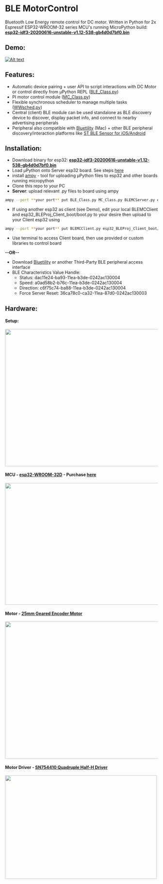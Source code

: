 # BLE MotorControl

Bluetooth Low Energy remote control for DC motor. Written in Python for 2x Espressif ESP32-WROOM-32 series MCU's running MicroPython build: [**esp32-idf3-20200616-unstable-v1.12-538-gb4d0d7bf0.bin**](https://micropython.org/download/esp32/)

Demo:
-----

[![Alt text](https://img.youtube.com/vi/jWYvNjDsq4A/0.jpg)](https://www.youtube.com/watch?v=jWYvNjDsq4A)

Features:
---------

- Automatic device pairing + user API to script interactions with DC Motor or control directly from µPython REPL ([BLE_Class.py](https://github.com/waleckaw/esp32_BLE_MotorControl/blob/master/BLE_Class.py))
- PI motor control module ([MC_Class.py](https://github.com/waleckaw/esp32_BLE_MotorControl/blob/master/MC_Class.py))
- Flexible synchronous scheduler to manage multiple tasks ([WWsched.py](https://github.com/waleckaw/esp32_BLE_MotorControl/blob/master/WWsched.py))
- Central (client) BLE module can be used standalone as BLE discovery device to discover, display packet info, and connect to nearby advertising peripherals
- Peripheral also compatible with [Bluetility](https://github.com/jnross/Bluetility/releases) (Mac) + other BLE peripheral discovery/interaction platforms like [ST BLE Sensor for iOS/Android](https://www.st.com/en/embedded-software/stblesensor.html)

Installation:
------
- Download binary for esp32: [**esp32-idf3-20200616-unstable-v1.12-538-gb4d0d7bf0.bin**](https://micropython.org/download/esp32/)
- Load µPython onto Server esp32 board. See steps [here](https://learn.sparkfun.com/tutorials/how-to-load-micropython-on-a-microcontroller-board/esp32-thing)
- install [ampy](https://learn.sparkfun.com/tutorials/micropython-programming-tutorial-getting-started-with-the-esp32-thing/setup) - tool for uploading µPython files to esp32 and other boards running micropython
- Clone this repo to your PC
- **Server**: upload relevant .py files to board using ampy
```bash
ampy --port **your port** put BLE_Class.py MC_Class.py BLEMCServer.py esp32_BLEProj_Server_boot/boot.py
```

- If using another esp32 as client (see Demo), edit your local BLEMCClient and esp32_BLEProj_Client_boot/boot.py to your desire then upload to your Client esp32 using
```bash
ampy --port **your port** put BLEMCClient.py esp32_BLEProj_Client_boot/boot.py
```
- Use terminal to access Client board, then use provided or custom libraries to control board

**--OR--**

- Download [Bluetility](https://github.com/jnross/Bluetility/releases) or another Third-Party BLE peripheral access interface
- BLE Characteristics Value Handle:
	- Status: dac11e24-ba93-11ea-b3de-0242ac130004
	- Speed: a0ad58b2-b76c-11ea-b3de-0242ac130004
	- Direction: c6f75c74-ba88-11ea-b3de-0242ac130004
	- Force Server Reset: 36ca78c0-ca32-11ea-87d0-0242ac130003


Hardware:
---------

#### Setup:
<img src="https://github.com/waleckaw/esp32_BLE_MotorControl/blob/master/media/IMG_8885.JPG" width="600" height="450" />


#### MCU - [esp32-WROOM-32D](https://www.espressif.com/sites/default/files/documentation/esp32-wroom-32d_esp32-wroom-32u_datasheet_en.pdf) - Purchase [here](https://www.amazon.com/gp/product/B07Q576VWZ/ref=ppx_yo_dt_b_asin_title_o07_s00?ie=UTF8&psc=1)
<img src="https://github.com/waleckaw/esp32_BLE_MotorControl/blob/master/media/doit-esp-wroom-32-devkit.jpg" width="550" height="400" />


#### Motor - [25mm Geared Encoder Motor](https://forum.makeblock.com/t/information-about-25mm-dc-encoder-motor/10791)
<img src="https://github.com/waleckaw/esp32_BLE_MotorControl/blob/master/media/IMG_8888.JPG" width="600" height="450" />


#### Motor Driver - [SN754410 Quadruple Half-H Driver](https://www.ti.com/lit/ds/symlink/sn754410.pdf)
<img src="https://github.com/waleckaw/esp32_BLE_MotorControl/blob/master/media/h-bridge-sn754410.jpg" width="500" height="340" />





